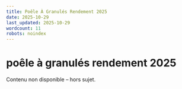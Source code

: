 ```yaml
---
title: Poêle À Granulés Rendement 2025
date: 2025-10-29
last_updated: 2025-10-29
wordcount: 11
robots: noindex
---
```


# poêle à granulés rendement 2025

Contenu non disponible – hors sujet.